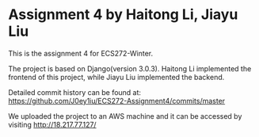 # Assignment 4 by Haitong Li, Jiayu Liu

This is the assignment 4 for ECS272-Winter.

The project is based on Django(version 3.0.3). Haitong Li implemented the frontend of this project, while Jiayu Liu implemented the backend.

Detailed commit history can be found at: https://github.com/J0ey1iu/ECS272-Assignment4/commits/master

We uploaded the project to an AWS machine and it can be accessed by visiting http://18.217.77.127/

